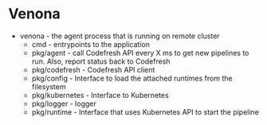 # Venona


* venona - the agent process that is running on remote cluster
    * cmd - entrypoints to the application
    * pkg/agent - call Codefresh API every X ms to get new pipelines to run. Also, report status back to Codefresh
    * pkg/codefresh - Codefresh API client
    * pkg/config - Interface to load the attached runtimes from the filesystem
    * pkg/kubernetes - Interface to Kubernetes
    * pkg/logger - logger
    * pkg/runtime - Interface that uses Kubernetes API to start the pipeline